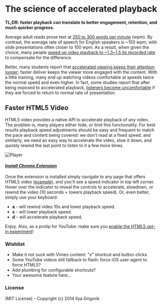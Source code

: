 # The science of accelerated playback

**TL;DR: faster playback can translate to better engagement, retention, and much quicker progress.**

Average adult reads prose text at [250 to 300 words per minute](http://www.paperbecause.com/PIOP/files/f7/f7bb6bc5-2c4a-466f-9ae7-b483a2c0dca4.pdf) (wpm). By contrast, the average rate of speech for English speakers is ~150 wpm, with slide presentations often closer to 100 wpm. As a result, when given the choice, many people [speed up video playback to ~1.3~1.5 its recorded rate](http://research.microsoft.com/en-us/um/people/lhe/papers/chi99.tc.pdf) to compensate for the difference.

Better, many students report that [accelerated viewing keeps their attention longer](http://www.enounce.com/docs/BYUPaper020319.pdf): faster deliver keeps the viewer more engaged with the content. With a little training, many end up watching videos comfortable at speeds twice the normal speed and even higher. In fact, some studies report that after being exposed to accelerated playback, [listeners become uncomfortable](http://xenia.media.mit.edu/~barons/html/avios92.html#beasleyalteredspeech) if they are forced to return to normal rate of presentation. 


## Faster HTML5 Video

HTML5 video provides a native API to accelerate playback of any video. The problem is, many players either hide, or limit this functionality. For best results playback speed adjustments should be easy and frequent to match the pace and content being covered: we don't read at a fixed speed, and similarly, we need an easy way to accelerate the video, slow it down, and quickly rewind the last point to listen to it a few more times.

![Player](https://www.evernote.com/shard/s1/sh/8e6bd540-9c82-4eef-b154-5917ef75851e/1996a206333b153097d821011abae10e/res/c128bb7c-a4f9-4e0a-8c27-717b6e151944/skitch.png?resizeSmall&width=832)

#### *[Install Chrome Extension](https://chrome.google.com/webstore/detail/html5-video-playback-spee/nffaoalbilbmmfgbnbgppjihopabppdk)*

Once the extension is installed simply navigate to any page that offers HTML5 video ([example](http://www.youtube.com/watch?v=E9FxNzv1Tr8)), and you'll see a speed indicator in top left corner. Hover over the indicator to reveal the controls to accelerate, slowdown, or rewind the video (10 seconds + lowers playback speed). Or, even better, simply use your keyboard:

* **a** - will rewind video 10s and lower playback speed.
* **s** - will lower playback speed.
* **d** - will accelerate playback speed.

Enjoy. Also, as a protip for YouTube: make sure you [enable the HTML5 opt-in experiment](http://www.youtube.com/html5)!


### Wishlist

* Make it not suck with Vimeo content: "s" shortcut and button clicks
* Some YouTube videos still fallback to flash: force iOS user-agent to force HTML5?
* Add plumbing for configurable shortcuts?
* Your awesome feature here...


### License

(MIT License) - Copyright (c) 2014 Ilya Grigorik
